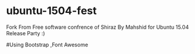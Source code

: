 # ubuntu-1504-fest
Fork From Free software confrence of Shiraz By Mahshid for Ubuntu 15.04 Release Party :)

#Using Bootstrap ,Font Awesome 

